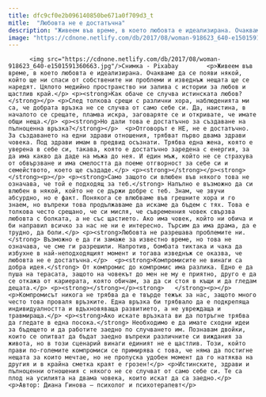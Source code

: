```yaml
---
title: dfc9cf0e2b096140850be671a0f709d3_t
mitle:  "Любовта не е достатъчна"
description: "Живеем във време, в което любовта е идеализирана. Очакваме да се появи някой, който ще ни спаси от собствените ни проблеми и изведнъж нещата ще се наредят. Цялото медийно пространство ни залива с истории за любов и щастлив край. Как обаче се случва истинската любов? След толкова срещи с различни хора, наблюденията ми са, че …"
image: "https://cdnone.netlify.com/db/2017/08/woman-918623_640-e1501591360663.jpg"
---
```


          <img src="https://cdnone.netlify.com/db/2017/08/woman-918623_640-e1501591360663.jpg"/>Снимка - Pixabay        <p>Живеем във време, в което любовта е идеализирана. Очакваме да се появи някой, който ще ни спаси от собствените ни проблеми и изведнъж нещата ще се наредят. Цялото медийно пространство ни залива с истории за любов и щастлив край.</p> <p><strong>Как обаче се случва истинската любов?</strong></p> <p>След толкова срещи с различни хора, наблюденията ми са, че добрата връзка не се случва от само себе си. Да, наистина, в началото се срещате, пламва искра, заговаряте се и откривате, че имате общи неща.</p> <p><strong>Но дали това е достатъчно за създаване на пълноценна връзка?</strong></p>  <p>Отговорът е НЕ, не е достатъчно. За създаването на едни здрави отношения, трябват първо двама здрави човека. Под здрави имам в предвид осъзнати. Трябва една жена, която е уверена в себе си, такава, която е достатъчно заредена с енергия, за да има какво да даде на мъжа до нея. И един мъж, който не се страхува от обвързване и има смелостта да поеме отгворност за себе си и семейството, което ще създаде.</p> <p><strong></strong></p><strong>   </strong><p></p> <p><strong>Само защото си влюбен във някого това не означава, че той е подходящ за теб.</strong> Напълно е възможно да си влюбен в някой, който не се държи добре с теб. Знам, че звучи абсурдно, но е факт. Понякога се влюбваме във грешните хора и го знаем, но въпреки това продължаваме да искаме да бъдем с тях. Това е толкова често срещано, че си мисля, че съвременния човек свързва любовта с болката, а не със щастието. Ако има човек, който ни обича и би направил всичко за нас не ни е интересно. Търсим да има драма, да е трудно, да боли.</p> <p><strong>Любовта не разрешава проблемите ни.</strong> Възможно е да ги замаже за известно време, но това не означава, че сме ги разрешили. Напротив, бомбата тиктака и чака да избухне в най-неподходящият момент и тогава изведнъж се оказва, че любовта не е достатъчна.</p>  <p><strong>Компромисите не винаги са добра идея.</strong> От компромис до компромис има разлика. Едно е да пуша на терасата, защото на човекът до мен не му е приятно, друго е да се откажа от кариерата, която обичам, за да си стоя в къщи и да гледам децата.</p> <p><strong></strong></p><strong>   </strong><p></p> <p>Компромисът никога не трябва да е твърде тежък за нас, защото много често това проваля връзките. Една връзка би трябвало да е подкрепяща индивидуалността и вдъхновяваща развитието, а не увреждаща и травмираща.</p> <p><strong>Ако искате връзката ви да потръгне трябва да гледате в една посока.</strong> Необходимо е да имате сходни идеи за бъдещето и да работите заедно по случването им. Познавам двойки, които се опитват да бъдат заедно въпреки различните си виждания за живота, но в този сценарий винаги единият не е щастлив. Този, който прави по-големите компромиси се примирява с това, че няма да постигне нещата за които мечтае, но не пропуска удобен момент да го натяква на другия и в крайна сметка краят е грозен!</p> <p>Истинските, здрави и пълноценни отношения с някого не се случват от само себе си. Те са плод на усилията на двама човека, които искат да са заедно.</p> <p>Автор: Диана Гинова – психолог и психотерапевт</p>        